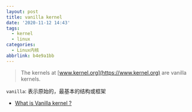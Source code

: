 ```yaml
---
layout: post
title: vanilla kernel
date: '2020-11-12 14:43'
tags:
  - kernel
  - linux
categories:
  - Linux内核
abbrlink: b4e9a1bb
---
```


> The kernels at [www.kernel.org](https://www.kernel.org) are vanilla kernels.

`vanilla`: 表示原始的，最基本的结构或框架

<!--more-->

- [What is Vanilla kernel ? ](https://www.linuxquestions.org/questions/linux-general-1/what-is-vanilla-kernel-79388/)
